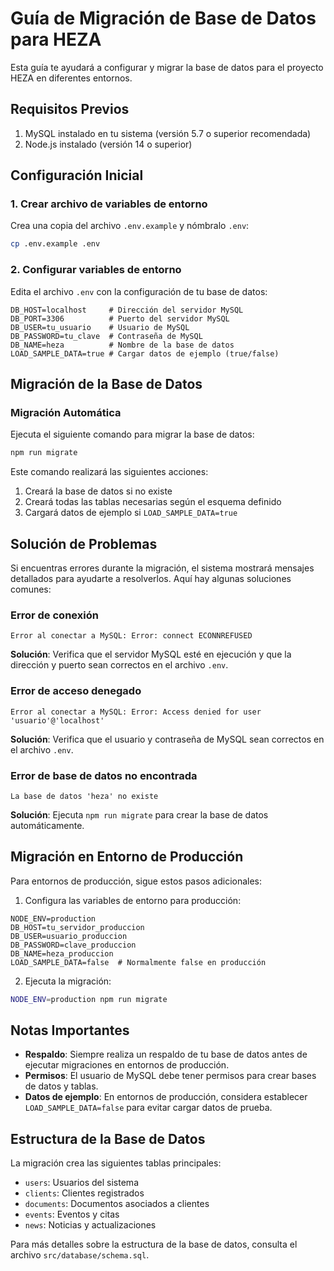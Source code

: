 # Guía de Migración de Base de Datos para HEZA

Esta guía te ayudará a configurar y migrar la base de datos para el proyecto HEZA en diferentes entornos.

## Requisitos Previos

1. MySQL instalado en tu sistema (versión 5.7 o superior recomendada)
2. Node.js instalado (versión 14 o superior)

## Configuración Inicial

### 1. Crear archivo de variables de entorno

Crea una copia del archivo `.env.example` y nómbralo `.env`:

```bash
cp .env.example .env
```

### 2. Configurar variables de entorno

Edita el archivo `.env` con la configuración de tu base de datos:

```
DB_HOST=localhost     # Dirección del servidor MySQL
DB_PORT=3306          # Puerto del servidor MySQL
DB_USER=tu_usuario    # Usuario de MySQL
DB_PASSWORD=tu_clave  # Contraseña de MySQL
DB_NAME=heza          # Nombre de la base de datos
LOAD_SAMPLE_DATA=true # Cargar datos de ejemplo (true/false)
```

## Migración de la Base de Datos

### Migración Automática

Ejecuta el siguiente comando para migrar la base de datos:

```bash
npm run migrate
```

Este comando realizará las siguientes acciones:

1. Creará la base de datos si no existe
2. Creará todas las tablas necesarias según el esquema definido
3. Cargará datos de ejemplo si `LOAD_SAMPLE_DATA=true`

## Solución de Problemas

Si encuentras errores durante la migración, el sistema mostrará mensajes detallados para ayudarte a resolverlos. Aquí hay algunas soluciones comunes:

### Error de conexión

```
Error al conectar a MySQL: Error: connect ECONNREFUSED
```

**Solución**: Verifica que el servidor MySQL esté en ejecución y que la dirección y puerto sean correctos en el archivo `.env`.

### Error de acceso denegado

```
Error al conectar a MySQL: Error: Access denied for user 'usuario'@'localhost'
```

**Solución**: Verifica que el usuario y contraseña de MySQL sean correctos en el archivo `.env`.

### Error de base de datos no encontrada

```
La base de datos 'heza' no existe
```

**Solución**: Ejecuta `npm run migrate` para crear la base de datos automáticamente.

## Migración en Entorno de Producción

Para entornos de producción, sigue estos pasos adicionales:

1. Configura las variables de entorno para producción:

```
NODE_ENV=production
DB_HOST=tu_servidor_produccion
DB_USER=usuario_produccion
DB_PASSWORD=clave_produccion
DB_NAME=heza_produccion
LOAD_SAMPLE_DATA=false  # Normalmente false en producción
```

2. Ejecuta la migración:

```bash
NODE_ENV=production npm run migrate
```

## Notas Importantes

- **Respaldo**: Siempre realiza un respaldo de tu base de datos antes de ejecutar migraciones en entornos de producción.
- **Permisos**: El usuario de MySQL debe tener permisos para crear bases de datos y tablas.
- **Datos de ejemplo**: En entornos de producción, considera establecer `LOAD_SAMPLE_DATA=false` para evitar cargar datos de prueba.

## Estructura de la Base de Datos

La migración crea las siguientes tablas principales:

- `users`: Usuarios del sistema
- `clients`: Clientes registrados
- `documents`: Documentos asociados a clientes
- `events`: Eventos y citas
- `news`: Noticias y actualizaciones

Para más detalles sobre la estructura de la base de datos, consulta el archivo `src/database/schema.sql`.